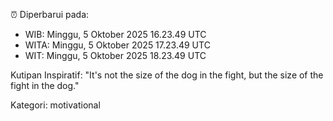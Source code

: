 ⏰ Diperbarui pada:
- WIB: Minggu, 5 Oktober 2025 16.23.49 UTC
- WITA: Minggu, 5 Oktober 2025 17.23.49 UTC
- WIT: Minggu, 5 Oktober 2025 18.23.49 UTC

Kutipan Inspiratif:
"It's not the size of the dog in the fight, but the size of the fight in the dog."


Kategori: motivational

